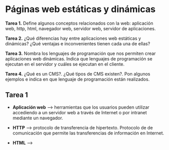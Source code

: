 # Páginas web estáticas y dinámicas


**Tarea 1.** Define algunos conceptos relacionados con la web: aplicación web, 
http, html, navegador web, servidor web, servidor de aplicaciones.

**Tarea 2.** ¿Qué diferencias hay entre aplicaciones web estáticas y dinámicas? 
¿Qué ventajas e inconvenientes tienen cada una de ellas?

**Tarea 3.** Nombra los lenguajes de programación que nos permiten crear 
aplicaciones web dinámicas. Indica que lenguajes de programación 
se ejecutan en el servidor y cuáles se ejecutan en el cliente.

**Tarea 4.** ¿Qué es un CMS?. ¿Qué tipos de CMS existen?. 
Pon algunos ejemplos e indica en que lenguaje de programación están realizados.


## Tarea 1

* **Aplicación web** --> herramientas que los usuarios pueden utilizar
			 accediendo a un servidor web a través de Internet o
			 por intranet mediante un navegador.


* **HTTP** --> protocolo de transferencia de hipertexto. Protocolo de
	       de comunicación que permite las transferencias de información en
	       Internet.


* **HTML** -->
